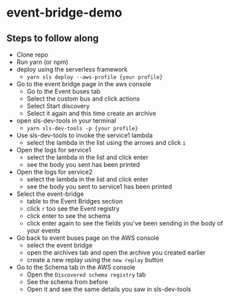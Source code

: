 # event-bridge-demo

## Steps to follow along

- Clone repo
- Run yarn (or npm)
- deploy using the serverless framework
  - `yarn sls deploy --aws-profile {your profile}`
- Go to the event bridge page in the aws console
  - Go to the Event buses tab
  - Select the custom bus and click actions
  - Select Start discovery
  - Select it again and this time create an archive
- open sls-dev-tools in your terminal
  - `yarn sls-dev-tools -p {your profile}`
- Use sls-dev-tools to invoke the service1 lambda
  - select the lambda in the list using the arrows and click `i`
- Open the logs for service1
  - select the lambda in the list and click enter
  - see the body you sent has been printed
- Open the logs for service2
  - select the lambda in the list and click enter
  - see the body you sent to service1 has been printed
- Select the event-bridge
  - table to the Event Bridges section
  - click `r` too see the Event registry
  - click enter to see the schema
  - click enter again to see the fields you've been sending in the body of your events
- Go back to event buses page on the AWS console
  - select the event bridge
  - open the archives tab and open the archive you created earlier
  - create a new replay using the `new replay` button
- Go to the Schema tab in the AWS console
  - Open the `Discovered schema registry` tab
  - See the schema from before
  - Open it and see the same details you saw in sls-dev-tools